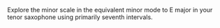 Explore the minor scale in the equivalent minor mode to E major in your tenor saxophone using primarily seventh intervals.